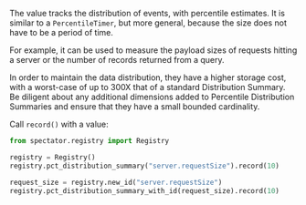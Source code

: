 The value tracks the distribution of events, with percentile estimates. It is similar to a
`PercentileTimer`, but more general, because the size does not have to be a period of time.

For example, it can be used to measure the payload sizes of requests hitting a server or the
number of records returned from a query.

In order to maintain the data distribution, they have a higher storage cost, with a worst-case of
up to 300X that of a standard Distribution Summary. Be diligent about any additional dimensions
added to Percentile Distribution Summaries and ensure that they have a small bounded cardinality.

Call `record()` with a value:

```python
from spectator.registry import Registry

registry = Registry()
registry.pct_distribution_summary("server.requestSize").record(10)

request_size = registry.new_id("server.requestSize")
registry.pct_distribution_summary_with_id(request_size).record(10)
```
